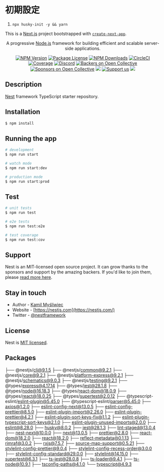 # 初期設定
1. `npx husky-init -y && yarn`

This is a [Next.js](https://nextjs.org/) project bootstrapped with [`create-next-app`](https://github.com/vercel/next.js/tree/canary/packages/create-next-app).

[circleci-image]: https://img.shields.io/circleci/build/github/nestjs/nest/master?token=abc123def456
[circleci-url]: https://circleci.com/gh/nestjs/nest

  <p align="center">A progressive <a href="http://nodejs.org" target="_blank">Node.js</a> framework for building efficient and scalable server-side applications.</p>
    <p align="center">
<a href="https://www.npmjs.com/~nestjscore" target="_blank"><img src="https://img.shields.io/npm/v/@nestjs/core.svg" alt="NPM Version" /></a>
<a href="https://www.npmjs.com/~nestjscore" target="_blank"><img src="https://img.shields.io/npm/l/@nestjs/core.svg" alt="Package License" /></a>
<a href="https://www.npmjs.com/~nestjscore" target="_blank"><img src="https://img.shields.io/npm/dm/@nestjs/common.svg" alt="NPM Downloads" /></a>
<a href="https://circleci.com/gh/nestjs/nest" target="_blank"><img src="https://img.shields.io/circleci/build/github/nestjs/nest/master" alt="CircleCI" /></a>
<a href="https://coveralls.io/github/nestjs/nest?branch=master" target="_blank"><img src="https://coveralls.io/repos/github/nestjs/nest/badge.svg?branch=master#9" alt="Coverage" /></a>
<a href="https://discord.gg/G7Qnnhy" target="_blank"><img src="https://img.shields.io/badge/discord-online-brightgreen.svg" alt="Discord"/></a>
<a href="https://opencollective.com/nest#backer" target="_blank"><img src="https://opencollective.com/nest/backers/badge.svg" alt="Backers on Open Collective" /></a>
<a href="https://opencollective.com/nest#sponsor" target="_blank"><img src="https://opencollective.com/nest/sponsors/badge.svg" alt="Sponsors on Open Collective" /></a>
  <a href="https://paypal.me/kamilmysliwiec" target="_blank"><img src="https://img.shields.io/badge/Donate-PayPal-ff3f59.svg"/></a>
    <a href="https://opencollective.com/nest#sponsor"  target="_blank"><img src="https://img.shields.io/badge/Support%20us-Open%20Collective-41B883.svg" alt="Support us"></a>
  <a href="https://twitter.com/nestframework" target="_blank"><img src="https://img.shields.io/twitter/follow/nestframework.svg?style=social&label=Follow"></a>
</p>
  <!--[![Backers on Open Collective](https://opencollective.com/nest/backers/badge.svg)](https://opencollective.com/nest#backer)
  [![Sponsors on Open Collective](https://opencollective.com/nest/sponsors/badge.svg)](https://opencollective.com/nest#sponsor)-->

## Description

[Nest](https://github.com/nestjs/nest) framework TypeScript starter repository.

## Installation

```bash
$ npm install
```

## Running the app

```bash
# development
$ npm run start

# watch mode
$ npm run start:dev

# production mode
$ npm run start:prod
```

## Test

```bash
# unit tests
$ npm run test

# e2e tests
$ npm run test:e2e

# test coverage
$ npm run test:cov
```

## Support

Nest is an MIT-licensed open source project. It can grow thanks to the sponsors and support by the amazing backers. If you'd like to join them, please [read more here](https://docs.nestjs.com/support).

## Stay in touch

- Author - [Kamil Myśliwiec](https://kamilmysliwiec.com)
- Website - [https://nestjs.com](https://nestjs.com/)
- Twitter - [@nestframework](https://twitter.com/nestframework)

## License

Nest is [MIT licensed](LICENSE).

## Packages
├── @nestjs/cli@9.1.5
├── @nestjs/common@9.2.1
├── @nestjs/core@9.2.1
├── @nestjs/platform-express@9.2.1
├── @nestjs/schematics@9.0.3
├── @nestjs/testing@9.2.1
├── @types/express@4.17.14
├── @types/jest@28.1.8
├── @types/node@16.18.3
├── @types/react-dom@18.0.9
├── @types/react@18.0.25
├── @types/supertest@2.0.12
├── @typescript-eslint/eslint-plugin@5.45.0
├── @typescript-eslint/parser@5.45.0
├── axios@1.2.0
├── eslint-config-next@13.0.5
├── eslint-config-prettier@8.5.0
├── eslint-plugin-import@2.26.0
├── eslint-plugin-prettier@4.2.1
├── eslint-plugin-sort-keys-fix@1.1.2
├── eslint-plugin-typescript-sort-keys@2.1.0
├── eslint-plugin-unused-imports@2.0.0
├── eslint@8.28.0
├── husky@8.0.2
├── jest@28.1.3
├── lint-staged@13.0.4
├── nest-next@10.0.0
├── next@13.0.5
├── prettier@2.8.0
├── react-dom@18.2.0
├── react@18.2.0
├── reflect-metadata@0.1.13
├── rimraf@3.0.2
├── rxjs@7.5.7
├── source-map-support@0.5.21
├── stylelint-config-prettier@9.0.4
├── stylelint-config-recess-order@3.0.0
├── stylelint-config-standard@29.0.0
├── stylelint@14.15.0
├── supertest@6.3.1
├── ts-jest@28.0.8
├── ts-loader@9.4.1
├── ts-node@10.9.1
├── tsconfig-paths@4.1.0
└── typescript@4.9.3
